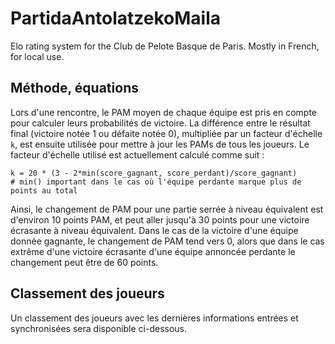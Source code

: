 # PartidaAntolatzekoMaila
Elo rating system for the Club de Pelote Basque de Paris. Mostly in French, for local use.

## Méthode, équations
Lors d'une rencontre, le PAM moyen de chaque équipe est pris en compte pour calculer leurs probabilités de victoire. La différence entre le résultat final (victoire notée 1 ou défaite notée 0), multipliée par un facteur d'échelle `k`, est ensuite utilisée pour mettre à jour les PAMs de tous les joueurs. Le facteur d'échelle utilisé est actuellement calculé comme suit :

```
k = 20 * (3 - 2*min(score_gagnant, score_perdant)/score_gagnant)
# min() important dans le cas où l'équipe perdante marque plus de points au total
```

Ainsi, le changement de PAM pour une partie serrée à niveau équivalent est d'environ 10 points PAM, et peut aller jusqu'à 30 points pour une victoire écrasante à niveau équivalent. Dans le cas de la victoire d'une équipe donnée gagnante, le changement de PAM tend vers 0, alors que dans le cas extrême d'une victoire écrasante d'une équipe annoncée perdante le changement peut être de 60 points.

## Classement des joueurs
Un classement des joueurs avec les dernières informations entrées et synchronisées sera disponible ci-dessous.
